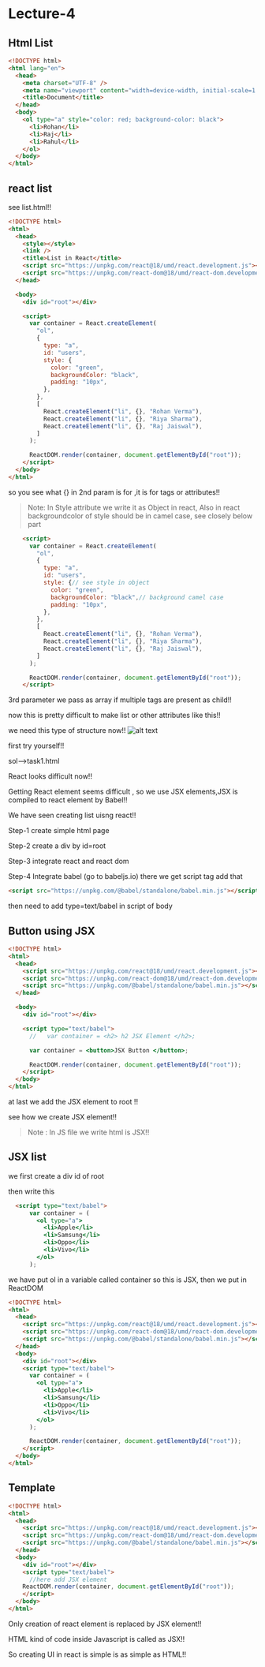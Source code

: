 # Lecture-4

## Html List

```html
<!DOCTYPE html>
<html lang="en">
  <head>
    <meta charset="UTF-8" />
    <meta name="viewport" content="width=device-width, initial-scale=1.0" />
    <title>Document</title>
  </head>
  <body>
    <ol type="a" style="color: red; background-color: black">
      <li>Rohan</li>
      <li>Raj</li>
      <li>Rahul</li>
    </ol>
  </body>
</html>

```
## react list

see list.html!!

```html
<!DOCTYPE html>
<html>
  <head>
    <style></style>
    <link />
    <title>List in React</title>
    <script src="https://unpkg.com/react@18/umd/react.development.js"></script>
    <script src="https://unpkg.com/react-dom@18/umd/react-dom.development.js"></script>
  </head>

  <body>
    <div id="root"></div>

    <script>
      var container = React.createElement(
        "ol",
        {
          type: "a",
          id: "users",
          style: {
            color: "green",
            backgroundColor: "black",
            padding: "10px",
          },
        },
        [
          React.createElement("li", {}, "Rohan Verma"),
          React.createElement("li", {}, "Riya Sharma"),
          React.createElement("li", {}, "Raj Jaiswal"),
        ]
      );

      ReactDOM.render(container, document.getElementById("root"));
    </script>
  </body>
</html>

```
so you see what {} in 2nd param is for ,it is for tags or attributes!!

>Note: In Style attribute we write it as Object in react, Also in react backgroundcolor of style should be in camel case, see closely below part

```html
    <script>
      var container = React.createElement(
        "ol",
        {
          type: "a",
          id: "users",
          style: {// see style in object
            color: "green",
            backgroundColor: "black",// background camel case
            padding: "10px",
          },
        },
        [
          React.createElement("li", {}, "Rohan Verma"),
          React.createElement("li", {}, "Riya Sharma"),
          React.createElement("li", {}, "Raj Jaiswal"),
        ]
      );

      ReactDOM.render(container, document.getElementById("root"));
    </script>
```
3rd parameter we pass as array if multiple tags are present as child!!

now this is pretty difficult to make list or other attributes like this!!

we need this type of structure now!!
![alt text](image.png)

first try yourself!!

sol-->task1.html 

React looks difficult now!!

Getting React element seems difficult , so we use JSX elements,JSX is compiled to react element by Babel!!

We have seen creating list uisng react!!

Step-1 create simple html page

Step-2 create a div by id=root

Step-3 integrate react and react dom

Step-4 Integrate babel (go to babeljs.io) there we get script tag add that

```html
<script src="https://unpkg.com/@babel/standalone/babel.min.js"></script>
```
then need to add type=text/babel in script of body

## Button using JSX

```html
<!DOCTYPE html>
<html>
  <head>
    <script src="https://unpkg.com/react@18/umd/react.development.js"></script>
    <script src="https://unpkg.com/react-dom@18/umd/react-dom.development.js"></script>
    <script src="https://unpkg.com/@babel/standalone/babel.min.js"></script>
  </head>

  <body>
    <div id="root"></div>

    <script type="text/babel">
      //   var container = <h2> h2 JSX Element </h2>;

      var container = <button>JSX Button </button>;

      ReactDOM.render(container, document.getElementById("root"));
    </script>
  </body>
</html>

```
 at last we add the JSX element to root !!
 
 see how we create JSX element!! 

 >Note : In JS file we write html is JSX!!

## JSX list
we first create a div id of root

then write this

```html
  <script type="text/babel">
      var container = (
        <ol type="a">
          <li>Apple</li>
          <li>Samsung</li>
          <li>Oppo</li>
          <li>Vivo</li>
        </ol>
      );
```
we have put ol in a variable called container so this is JSX, then we put in ReactDOM

```html
<!DOCTYPE html>
<html>
  <head>
    <script src="https://unpkg.com/react@18/umd/react.development.js"></script>
    <script src="https://unpkg.com/react-dom@18/umd/react-dom.development.js"></script>
    <script src="https://unpkg.com/@babel/standalone/babel.min.js"></script>
  </head>
  <body>
    <div id="root"></div>
    <script type="text/babel">
      var container = (
        <ol type="a">
          <li>Apple</li>
          <li>Samsung</li>
          <li>Oppo</li>
          <li>Vivo</li>
        </ol>
      );

      ReactDOM.render(container, document.getElementById("root"));
    </script>
  </body>
</html>


````

## Template

```html
<!DOCTYPE html>
<html>
  <head>
    <script src="https://unpkg.com/react@18/umd/react.development.js"></script>
    <script src="https://unpkg.com/react-dom@18/umd/react-dom.development.js"></script>
    <script src="https://unpkg.com/@babel/standalone/babel.min.js"></script>
  </head>
  <body>
    <div id="root"></div>
    <script type="text/babel">
      //here add JSX element
    ReactDOM.render(container, document.getElementById("root"));
    </script>
  </body>
</html>
```
Only creation of react element is replaced by JSX element!!

HTML kind of code inside Javascript is called as JSX!!

So creating UI in react is simple is as simple as HTML!!










